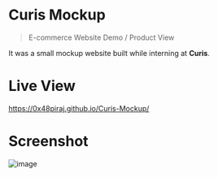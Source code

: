 # Curis Mockup
> E-commerce Website Demo / Product View

It was a small mockup website built while interning at **Curis**.

# Live View

https://0x48piraj.github.io/Curis-Mockup/


# Screenshot

![image](https://user-images.githubusercontent.com/5800726/44732177-5b9b7880-ab02-11e8-8708-38fbeaefe4a1.png)

